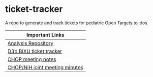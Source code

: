 # ticket-tracker
A repo to generate and track tickets for pediatric Open Targets to-dos.

| Important Links                                                                                                           |
|-----------------------------------------------------------------------------------------------------------------|
| [Analysis Repository](https://github.com/PediatricOpenTargets/OpenPedCan-analysis)                              |
| [D3b BIXU ticket tracker](https://github.com/d3b-center/bixu-tracker/issues)                                    |
| [CHOP meeting notes](https://www.notion.so/11a44d09bdbf4399beebce32273b05f5?v=6f4732f113bf4d5984560b50a5e19737) |
| [CHOP/NIH joint meeting minutes](https://wiki.nci.nih.gov/display/PPDC/Meeting+Minutes)                         |
